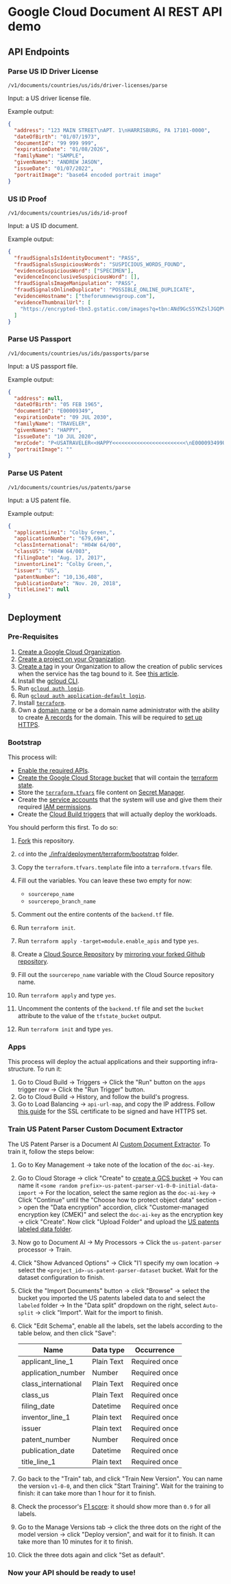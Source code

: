 # Google Cloud Document AI REST API demo

## API Endpoints

### Parse US ID Driver License

`/v1/documents/countries/us/ids/driver-licenses/parse`

Input: a US driver license file.

Example output:

```json
{
  "address": "123 MAIN STREET\nAPT. 1\nHARRISBURG, PA 17101-0000",
  "dateOfBirth": "01/07/1973",
  "documentId": "99 999 999",
  "expirationDate": "01/08/2026",
  "familyName": "SAMPLE",
  "givenNames": "ANDREW JASON",
  "issueDate": "01/07/2022",
  "portraitImage": "base64 encoded portrait image"
}
```

### US ID Proof

`/v1/documents/countries/us/ids/id-proof`

Input: a US ID document.

Example output:

```json
{
  "fraudSignalsIsIdentityDocument": "PASS",
  "fraudSignalsSuspiciousWords": "SUSPICIOUS_WORDS_FOUND",
  "evidenceSuspiciousWord": ["SPECIMEN"],
  "evidenceInconclusiveSuspiciousWord": [],
  "fraudSignalsImageManipulation": "PASS",
  "fraudSignalsOnlineDuplicate": "POSSIBLE_ONLINE_DUPLICATE",
  "evidenceHostname": ["theforumnewsgroup.com"],
  "evidenceThumbnailUrl": [
    "https://encrypted-tbn3.gstatic.com/images?q=tbn:ANd9GcSSYKZslJGQPVhC8_IAz3wgo1gA2Hv7hO531VyxuP_J0Kgka_o7"
  ]
}
```

### Parse US Passport

`/v1/documents/countries/us/ids/passports/parse`

Input: a US passport file.

Example output:

```json
{
  "address": null,
  "dateOfBirth": "05 FEB 1965",
  "documentId": "E00009349",
  "expirationDate": "09 JUL 2030",
  "familyName": "TRAVELER",
  "givenNames": "HAPPY",
  "issueDate": "10 JUL 2020",
  "mrzCode": "P<USATRAVELER<<HAPPY<<<<<<<<<<<<<<<<<<<<<<<<\nE000093499USA6502056M3007099340006673<085950",
  "portraitImage": ""
}
```

### Parse US Patent

`/v1/documents/countries/us/patents/parse`

Input: a US patent file.

Example output:

```json
{
  "applicantLine1": "Colby Green,",
  "applicationNumber": "679,694",
  "classInternational": "H04W 64/00",
  "classUS": "H04W 64/003",
  "filingDate": "Aug. 17, 2017",
  "inventorLine1": "Colby Green,",
  "issuer": "US",
  "patentNumber": "10,136,408",
  "publicationDate": "Nov. 20, 2018",
  "titleLine1": null
}
```

## Deployment

### Pre-Requisites

1. [Create a Google Cloud Organization](https://cloud.google.com/resource-manager/docs/creating-managing-organization).
1. [Create a project on your Organization](https://cloud.google.com/resource-manager/docs/creating-managing-projects).
1. [Create a tag](https://cloud.google.com/resource-manager/docs/tags/tags-creating-and-managing) in your Organization to allow the creation of public services when the service has the tag bound to it. See [this article](https://cloud.google.com/blog/topics/developers-practitioners/how-create-public-cloud-run-services-when-domain-restricted-sharing-enforced).
1. Install the [gcloud CLI](https://cloud.google.com/sdk/docs/install).
1. Run [`gcloud auth login`](https://cloud.google.com/sdk/gcloud/reference/auth/login).
1. Run [`gcloud auth application-default login`](https://cloud.google.com/sdk/gcloud/reference/auth/application-default/login).
1. Install [`terraform`](https://developer.hashicorp.com/terraform/tutorials/aws-get-started/install-cli).
1. Own a [domain name](https://en.wikipedia.org/wiki/Domain_name) or be a domain name administrator with the ability to create [A records](https://www.cloudflare.com/learning/dns/dns-records/dns-a-record/) for the domain. This will be required to [set up HTTPS](https://cloud.google.com/load-balancing/docs/https/setup-global-ext-https-serverless#update_dns).

### Bootstrap

This process will:

- [Enable the required APIs](https://cloud.google.com/endpoints/docs/openapi/enable-api).
- [Create the Google Cloud Storage bucket](https://developer.hashicorp.com/terraform/language/settings/backends/gcs) that will contain the [terraform state](https://developer.hashicorp.com/terraform/language/state).
- Store the [`terraform.tfvars`](https://developer.hashicorp.com/terraform/language/values/variables#variable-definitions-tfvars-files) file content on [Secret Manager](https://cloud.google.com/secret-manager).
- Create the [service accounts](https://cloud.google.com/iam/docs/service-account-overview) that the system will use and give them their required [IAM permissions](https://cloud.google.com/iam/docs/overview#permissions).
- Create the [Cloud Build triggers](https://cloud.google.com/build/docs/automating-builds/create-manage-triggers) that will actually deploy the workloads.

You should perform this first. To do so:

1. [Fork](https://docs.github.com/en/get-started/quickstart/fork-a-repo) this repository.
1. `cd` into the [./infra/deployment/terraform/bootstrap](./infra/deployment/terraform/bootstrap) folder.
1. Copy the `terraform.tfvars.template` file into a `terraform.tfvars` file.
1. Fill out the variables. You can leave these two empty for now:

   - `sourcerepo_name`
   - `sourcerepo_branch_name`

1. Comment out the entire contents of the `backend.tf` file.
1. Run `terraform init`.
1. Run `terraform apply -target=module.enable_apis` and type `yes`.
1. Create a [Cloud Source Repository](https://cloud.google.com/source-repositories/docs) by [mirroring your forked Github repository](https://cloud.google.com/source-repositories/docs/mirroring-a-github-repository).
1. Fill out the `sourcerepo_name` variable with the Cloud Source repository name.
1. Run `terraform apply` and type `yes`.
1. Uncomment the contents of the `backend.tf` file and set the `bucket` attribute to the value of the `tfstate_bucket` output.
1. Run `terraform init` and type `yes`.

### Apps

This process will deploy the actual applications and their supporting infra-structure. To run it:

1. Go to Cloud Build -> Triggers -> Click the "Run" button on the `apps` trigger row -> Click the "Run Trigger" button.
1. Go to Cloud Build -> History, and follow the build's progress.
1. Go to Load Balancing -> `api-url-map`, and copy the IP address. Follow [this guide](https://cloud.google.com/load-balancing/docs/https/setup-global-ext-https-serverless#update_dns) for the SSL certificate to be signed and have HTTPS set.

### Train US Patent Parser Custom Document Extractor

The US Patent Parser is a Document AI [Custom Document Extractor](https://cloud.google.com/document-ai/docs/workbench/build-custom-processor). To train it, follow the steps below:

1. Go to Key Management -> take note of the location of the `doc-ai-key`.
1. Go to Cloud Storage -> click "Create" to [create a GCS bucket](https://cloud.google.com/storage/docs/creating-buckets) -> You can name it `<some random prefix>-us-patent-parser-v1-0-0-initial-data-import` -> For the location, select the same region as the `doc-ai-key` -> Click "Continue" until the "Choose how to protect object data" section -> open the "Data encryption" accordion, click "Customer-managed encryption key (CMEK)" and select the `doc-ai-key` as the encryption key -> click "Create". Now click "Upload Folder" and upload the [US patents labeled data folder](./data/documents/us/patents/labeled/).
1. Now go to Document AI -> My Processors -> Click the `us-patent-parser` processor -> Train.
1. Click "Show Advanced Options" -> Click "I'l specify my own location -> select the `<project_id>-us-patent-parser-dataset` bucket. Wait for the dataset configuration to finish.
1. Click the "Import Documents" button -> click "Browse" -> select the bucket you imported the US patents labeled data to and select the `labeled` folder -> In the "Data split" dropdown on the right, select `Auto-split` -> click "Import". Wait for the import to finish.
1. Click "Edit Schema", enable all the labels, set the labels according to the table below, and then click "Save":

   | Name                | Data type  | Occurrence    |
   | ------------------- | ---------- | ------------- |
   | applicant_line_1    | Plain Text | Required once |
   | application_number  | Number     | Required once |
   | class_international | Plain Text | Required once |
   | class_us            | Plain Text | Required once |
   | filing_date         | Datetime   | Required once |
   | inventor_line_1     | Plain text | Required once |
   | issuer              | Plain text | Required once |
   | patent_number       | Number     | Required once |
   | publication_date    | Datetime   | Required once |
   | title_line_1        | Plain text | Required once |

1. Go back to the "Train" tab, and click "Train New Version". You can name the version `v1-0-0`, and then click "Start Training". Wait for the training to finish: it can take more than 1 hour for it to finish.
1. Check the processor's [F1 score](https://cloud.google.com/document-ai/docs/workbench/evaluate#all-labels): it should show more than `0.9` for all labels.
1. Go to the Manage Versions tab -> click the three dots on the right of the model version -> click "Deploy version", and wait for it to finish. It can take more than 10 minutes for it to finish.
1. Click the three dots again and click "Set as default".

### Now your API should be ready to use!
